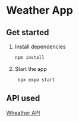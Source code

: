 # Weather App

## Get started

1. Install dependencies

   ```bash
   npm install
   ```

2. Start the app

   ```bash
    npx expo start
   ```

## API used

[Wheather API](https://weatherapi.com)
